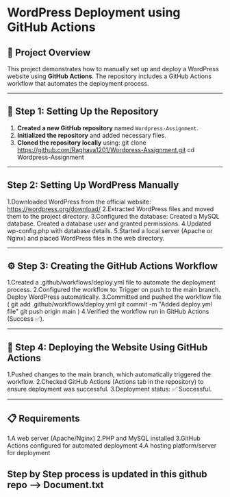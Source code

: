 # WordPress Deployment using GitHub Actions

## 📌 Project Overview
This project demonstrates how to manually set up and deploy a WordPress website using **GitHub Actions**. The repository includes a GitHub Actions workflow that automates the deployment process.

---

## 🔧 Step 1: Setting Up the Repository
1. **Created a new GitHub repository** named `Wordpress-Assignment`.
2. **Initialized the repository** and added necessary files.
3. **Cloned the repository locally** using:
   git clone https://github.com/Raghava1201/Wordpress-Assignment.git
   cd Wordpress-Assignment
---
## Step 2: Setting Up WordPress Manually
1.Downloaded WordPress from the official website:
https://wordpress.org/download/
2.Extracted WordPress files and moved them to the project directory.
3.Configured the database:
     Created a MySQL database.
     Created a database user and granted permissions.
4.Updated wp-config.php with database details.
5.Started a local server (Apache or Nginx) and placed WordPress files in the web directory.

---
## ⚙ Step 3: Creating the GitHub Actions Workflow
1.Created a .github/workflows/deploy.yml file to automate the deployment process.
2.Configured the workflow to:
     Trigger on push to the main branch.
     Deploy WordPress automatically.
3.Committed and pushed the workflow file
    ( git add .github/workflows/deploy.yml
     git commit -m "Added deploy.yml file"
     git push origin main )
4.Verified the workflow run in GitHub Actions (Success ✅).

---
## 🚀 Step 4: Deploying the Website Using GitHub Actions
1.Pushed changes to the main branch, which automatically triggered the workflow.
2.Checked GitHub Actions (Actions tab in the repository) to ensure deployment was successful.
3.Deployment status: ✅ Successful.

---
## 📋 Requirements
1.A web server (Apache/Nginx)
2.PHP and MySQL installed
3.GitHub Actions configured for automated deployment
4.A hosting platform/server for deployment

## Step by Step process is updated in this github repo --> Document.txt

